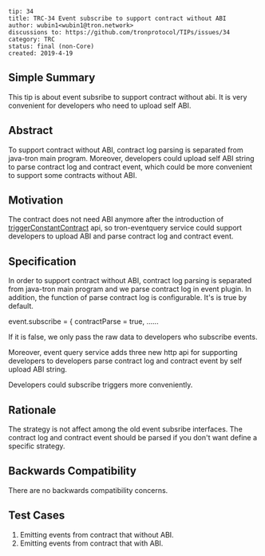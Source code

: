 ```
tip: 34
title: TRC-34 Event subscribe to support contract without ABI
author: wubin1<wubin1@tron.network> 
discussions to: https://github.com/tronprotocol/TIPs/issues/34
category: TRC
status: final (non-Core)
created: 2019-4-19
```

## Simple Summary
This tip is about event subsribe to support contract without abi. It is very convenient for developers who need to upload self ABI.

## Abstract
To support contract without ABI,  contract log parsing is separated from java-tron main program.
Moreover, developers could upload self ABI string to parse contract log and contract event,  which could be more convenient to support some contracts without ABI.

## Motivation

The contract does not need ABI anymore after the introduction of [triggerConstantContract](#31 ) api, so tron-eventquery service could support developers to upload ABI and parse contract log and contract event.

## Specification
In order to support contract without ABI, contract log parsing is separated from java-tron main program and we parse contract log in event plugin.
In addition,  the function of parse contract log is configurable. It's is true by default. 

event.subscribe = {
      contractParse = true,
    ......

If it is false, we only pass  the  raw data to developers who subscribe events.

Moreover, event query service adds three new http api for supporting developers to developers parse contract log and contract event by self upload ABI string.

Developers could subscribe triggers more conveniently.
## Rationale

The strategy is not affect among the old event subsribe interfaces. The contract log and contract event should be parsed if you don't want define a specific strategy.

## Backwards Compatibility

There are no backwards compatibility concerns.

## Test Cases

1. Emitting events from contract that without ABI.
2. Emitting events from contract that with ABI.
